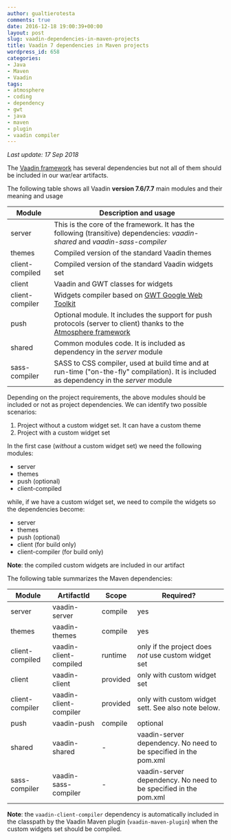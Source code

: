```yaml
---
author: gualtierotesta
comments: true
date: 2016-12-18 19:00:39+00:00
layout: post
slug: vaadin-dependencies-in-maven-projects
title: Vaadin 7 dependencies in Maven projects
wordpress_id: 658
categories:
- Java
- Maven
- Vaadin
tags:
- atmosphere
- coding
- dependency
- gwt
- java
- maven
- plugin
- vaadin compiler
---
```


*Last update: 17 Sep 2018*

The [Vaadin framework](https://vaadin.com) has several dependencies but not all of them should be included in our war/ear artifacts.

The following table shows all Vaadin **version 7.6/7.7** main modules and their meaning and usage

| Module | Description and usage |
| ---    | --- |
| server | This is the core of the framework. It has the following (transitive) dependencies: _vaadin-shared_ and _vaadin-sass-compiler_ |
| themes | Compiled version of the standard Vaadin themes |
| client-compiled | Compiled version of the standard Vaadin widgets set |
| client | Vaadin and GWT classes for widgets |
| client-compiler | Widgets compiler based on [GWT Google Web Toolkit](http://www.gwtproject.org/) |
| push | Optional module. It includes the support for push protocols (server to client) thanks to the [Atmosphere framework](https://github.com/Atmosphere/atmosphere)|
| shared | Common modules code. It is included as dependency in the _server_ module |
| sass-compiler | SASS to CSS compiler, used at build time and at run-time ("on-the-fly" compilation). It is included as dependency in the _server_ module |

Depending on the project requirements, the above modules should be included or not as project dependencies. We can identify two possible scenarios:

1. Project without a custom widget set. It can have a custom theme
1. Project with a custom widget set

In the first case (_without_ a custom widget set) we need the following modules:

* server
* themes
* push (optional)
* client-compiled

while, if we have a custom widget set, we need to compile the widgets so the dependencies become:

* server
* themes
* push (optional)
* client (for build only)
* client-compiler (for build only)

**Note**: the compiled custom widgets are included in our artifact

The following table summarizes the Maven dependencies:

| Module | ArtifactId | Scope | Required?|
| --- | --- | --- | --- |
|server|vaadin-server|compile|yes|
|themes|vaadin-themes|compile|yes|
|client-compiled|vaadin-client-compiled|runtime|only if the project does _not_ use custom widget set|
|client|vaadin-client|provided|only with custom widget set|
|client-compiler|vaadin-client-compiler|provided|only with custom widget sett. See also note below.|
|push|vaadin-push|compile|optional|
|shared|vaadin-shared|-|vaadin-server dependency. No need to be specified in the pom.xml|
|sass-compiler|vaadin-sass-compiler|-|vaadin-server dependency. No need to be specified in the pom.xml|

**Note**: the `vaadin-client-compiler` dependency is automatically included in the classpath by the Vaadin Maven plugin (`vaadin-maven-plugin`) when the custom widgets set should be compiled.
